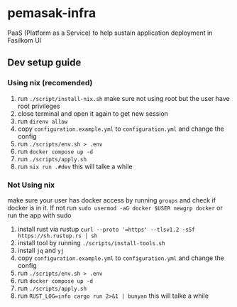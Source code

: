 # pemasak-infra
PaaS (Platform as a Service) to help sustain application deployment in Fasilkom UI

## Dev setup guide
### Using nix (recomended)
1. run `./script/install-nix.sh` make sure not using root but the user have root privileges
2. close terminal and open it again to get new session
3. run `direnv allow`
4. copy `configuration.example.yml` to `configuration.yml` and change the config
5. run `./scripts/env.sh > .env`
6. run `docker compose up -d`
7. run `./scripts/apply.sh`
8. run `nix run .#dev` this will talke a while

### Not Using nix
make sure your user has docker access by running `groups` and check if docker is in it. If not run `sudo usermod -aG docker $USER newgrp docker` or run the app with sudo

1. install rust via rustup `curl --proto '=https' --tlsv1.2 -sSf https://sh.rustup.rs | sh`
2. install tool by running `./scripts/install-tools.sh`
3. install `jq` and `yj`
4. copy `configuration.example.yml` to `configuration.yml` and change the config
5. run `./scripts/env.sh > .env`
6. run `docker compose up -d`
7. run `./scripts/apply.sh`
8. run `RUST_LOG=info cargo run 2>&1 | bunyan` this will talke a while

